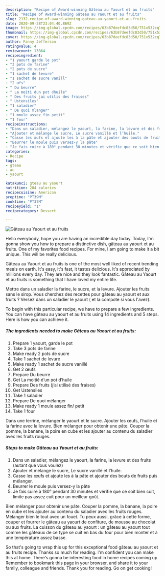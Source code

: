 ```yaml
---
description: "Recipe of Award-winning Gâteau au Yaourt et au fruits"
title: "Recipe of Award-winning Gâteau au Yaourt et au fruits"
slug: 2132-recipe-of-award-winning-gateau-au-yaourt-et-au-fruits
date: 2020-09-28T23:04:40.869Z
image: https://img-global.cpcdn.com/recipes/63b87deefdc83d50/751x532cq70/gateau-au-yaourt-et-au-fruits-photo-principale-de-la-recette.jpg
thumbnail: https://img-global.cpcdn.com/recipes/63b87deefdc83d50/751x532cq70/gateau-au-yaourt-et-au-fruits-photo-principale-de-la-recette.jpg
cover: https://img-global.cpcdn.com/recipes/63b87deefdc83d50/751x532cq70/gateau-au-yaourt-et-au-fruits-photo-principale-de-la-recette.jpg
author: Fanny Jefferson
ratingvalue: 4
reviewcount: 13864
recipeingredient:
- "1 yaourt garde le pot"
- "3 pots de farine"
- "2 pots de sucre"
- "1 sachet de levure"
- "1 sachet de sucre vanill"
- "2 ufs"
- " Du beurre"
- " La moiti dun pot dhuile"
- " Des fruits jai utilis des fraises"
- " Ustensiles"
- "1 saladier"
- " De quoi mlanger"
- "1 moule assez fin petit"
- "1 four"
recipeinstructions:
- "Dans un saladier, mélangez le yaourt, la farine, la levure et des fruits (autant que vous voulez)"
- "Ajouter et mélange le sucre, Le sucre vanillé et l’huile."
- "Casse les œufs et ajoute les à la pâte et ajouter des bouts de fruits puis mélanger."
- "Beurrer le moule puis versez-y la pâte"
- "Je fais cuire à 180° pendant 30 minutes et vérifie que ce soit bien cuit, limite pas assez cuit pour un meilleur goût."
categories:
- Recipe
tags:
- gteau
- au
- yaourt

katakunci: gteau au yaourt 
nutrition: 284 calories
recipecuisine: American
preptime: "PT39M"
cooktime: "PT37M"
recipeyield: "1"
recipecategory: Dessert

---
```



![Gâteau au Yaourt et au fruits](https://img-global.cpcdn.com/recipes/63b87deefdc83d50/751x532cq70/gateau-au-yaourt-et-au-fruits-photo-principale-de-la-recette.jpg)

Hello everybody, hope you are having an incredible day today. Today, I'm gonna show you how to prepare a distinctive dish, gâteau au yaourt et au fruits. One of my favorites food recipes. For mine, I am going to make it a bit unique. This will be really delicious.

Gâteau au Yaourt et au fruits is one of the most well liked of recent trending meals on earth. It's easy, it's fast, it tastes delicious. It's appreciated by millions every day. They are nice and they look fantastic. Gâteau au Yaourt et au fruits is something that I have loved my entire life.

Mettre dans un saladier la farine, le sucre, et la levure. Ajouter les fruits sans le sirop. Vous cherchez des recettes pour gâteau au yaourt et aux fruits ? Versez dans un saladier le yaourt ( et la compote si vous l&#39;avez).


To begin with this particular recipe, we have to prepare a few ingredients. You can have gâteau au yaourt et au fruits using 14 ingredients and 5 steps. Here is how you can achieve it.

<!--inarticleads1-->

##### The ingredients needed to make Gâteau au Yaourt et au fruits:

1. Prepare 1 yaourt, garde le pot
1. Take 3 pots de farine
1. Make ready 2 pots de sucre
1. Take 1 sachet de levure
1. Make ready 1 sachet de sucre vanillé
1. Get 2 œufs
1. Prepare  Du beurre
1. Get  La moitié d’un pot d’huile
1. Prepare  Des fruits (j’ai utilisé des fraises)
1. Get  Ustensiles
1. Take 1 saladier
1. Prepare  De quoi mélanger
1. Make ready 1 moule assez fin/ petit
1. Take 1 four


Dans une terrine, mélanger le yaourt et le sucre. Ajouter les œufs, l&#39;huile et la farine avec la levure. Bien mélanger pour obtenir une pâte. Couper la pomme, la banane, la poire en cube et les ajouter au contenu du saladier avec les fruits rouges. 

<!--inarticleads2-->

##### Steps to make Gâteau au Yaourt et au fruits:

1. Dans un saladier, mélangez le yaourt, la farine, la levure et des fruits (autant que vous voulez)
1. Ajouter et mélange le sucre, Le sucre vanillé et l’huile.
1. Casse les œufs et ajoute les à la pâte et ajouter des bouts de fruits puis mélanger.
1. Beurrer le moule puis versez-y la pâte
1. Je fais cuire à 180° pendant 30 minutes et vérifie que ce soit bien cuit, limite pas assez cuit pour un meilleur goût.


Bien mélanger pour obtenir une pâte. Couper la pomme, la banane, la poire en cube et les ajouter au contenu du saladier avec les fruits rouges. Mélanger bien le tout avec un fouet. Tu peux aussi, grâce à cette forme, couper et fourrer le gâteau au yaourt de confiture, de mousse au chocolat ou aux fruits. La cuisson du gâteau au yaourt : un gâteau au yaourt tout comme les gâteaux de ce type se cuit en bas du four pour bien monter et à une température assez basse. 

So that's going to wrap this up for this exceptional food gâteau au yaourt et au fruits recipe. Thanks so much for reading. I'm confident you can make this at home. There's gonna be interesting food in home recipes coming up. Remember to bookmark this page in your browser, and share it to your family, colleague and friends. Thank you for reading. Go on get cooking!
